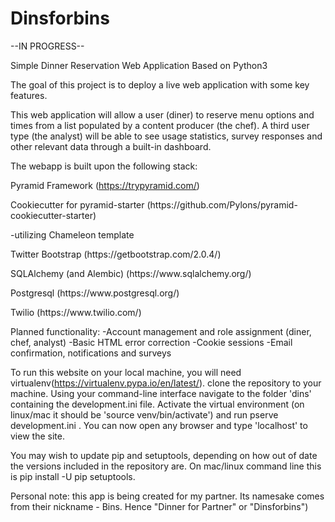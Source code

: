 # Dinsforbins

--IN PROGRESS--

Simple Dinner Reservation Web Application Based on Python3

The goal of this project is to deploy a live web application with some key features.

This web application will allow a user (diner) to reserve menu options and times from a list populated by a content producer (the chef). A third user type (the analyst) will be able to see usage statistics, survey responses and other relevant data through a built-in dashboard.

The webapp is built upon the following stack:

Pyramid Framework (https://trypyramid.com/)
<p>  Cookiecutter for pyramid-starter (https://github.com/Pylons/pyramid-cookiecutter-starter)
<p>   -utilizing Chameleon template
<p>Twitter Bootstrap (https://getbootstrap.com/2.0.4/)
<p>SQLAlchemy (and Alembic) (https://www.sqlalchemy.org/)
<p>Postgresql (https://www.postgresql.org/)
<p>Twilio (https://www.twilio.com/)

Planned functionality:
-Account management and role assignment (diner, chef, analyst)
-Basic HTML error correction
-Cookie sessions
-Email confirmation, notifications and surveys

To run this website on your local machine, you will need virtualenv(https://virtualenv.pypa.io/en/latest/). clone the repository to your machine. Using your command-line interface navigate to the folder 'dins' containing the development.ini file. Activate the virtual environment (on linux/mac it should be 'source venv/bin/activate') and run pserve development.ini . You can now open any browser and type 'localhost' to view the site.

You may wish to update pip and setuptools, depending on how out of date the versions included in the repository are. On mac/linux command line this is pip install -U pip setuptools.

Personal note: this app is being created for my partner. Its namesake comes from their nickname - Bins. Hence "Dinner for Partner" or "Dinsforbins")
